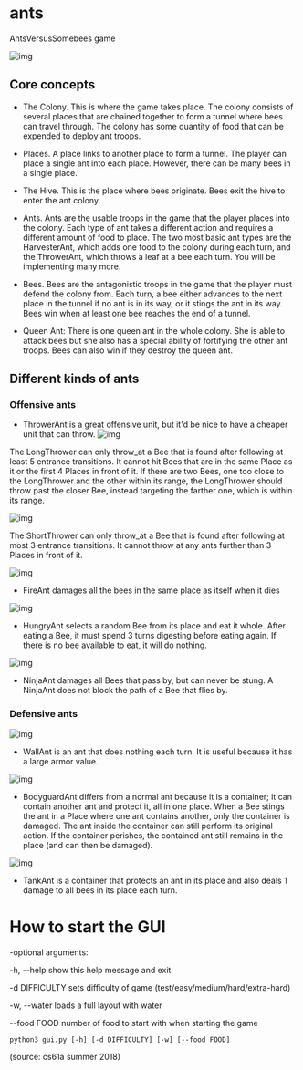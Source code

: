 # ants
AntsVersusSomebees game

![img](https://inst.eecs.berkeley.edu/~cs61a/su18/proj/ants/assets/splash.png)

## Core concepts
- The Colony. This is where the game takes place. The colony consists of several places that are chained together to form a tunnel where bees can travel through. The colony has some quantity of food that can be expended to deploy ant troops.

- Places. A place links to another place to form a tunnel. The player can place a single ant into each place. However, there can be many bees in a single place.

- The Hive. This is the place where bees originate. Bees exit the hive to enter the ant colony.

- Ants. Ants are the usable troops in the game that the player places into the colony. Each type of ant takes a different action and requires a different amount of food to place. The two most basic ant types are the HarvesterAnt, which adds one food to the colony during each turn, and the ThrowerAnt, which throws a leaf at a bee each turn. You will be implementing many more.

- Bees. Bees are the antagonistic troops in the game that the player must defend the colony from. Each turn, a bee either advances to the next place in the tunnel if no ant is in its way, or it stings the ant in its way. Bees win when at least one bee reaches the end of a tunnel.

- Queen Ant: There is one queen ant in the whole colony. She is able to attack bees but she also has a special ability of fortifying the other ant troops. Bees can also win if they destroy the queen ant.

## Different kinds of ants
### Offensive ants

- ThrowerAnt is a great offensive unit, but it'd be nice to have a cheaper unit that can throw.
![img](https://inst.eecs.berkeley.edu/~cs61a/su18/proj/ants/assets/insects/ant_shortthrower.gif)

The LongThrower can only throw_at a Bee that is found after following at least 5 entrance transitions. It cannot hit Bees that are in the same Place as it or the first 4 Places in front of it. If there are two Bees, one too close to the LongThrower and the other within its range, the LongThrower should throw past the closer Bee, instead targeting the farther one, which is within its range.

![img](https://inst.eecs.berkeley.edu/~cs61a/su18/proj/ants/assets/insects/ant_longthrower.gif)

The ShortThrower can only throw_at a Bee that is found after following at most 3 entrance transitions. It cannot throw at any ants further than 3 Places in front of it.

![img](https://inst.eecs.berkeley.edu/~cs61a/su18/proj/ants/assets/insects/ant_fire.gif)

- FireAnt damages all the bees in the same place as itself when it dies

![img](https://inst.eecs.berkeley.edu/~cs61a/su18/proj/ants/assets/insects/ant_hungry.gif)

- HungryAnt selects a random Bee from its place and eat it whole. After eating a Bee, it must spend 3 turns digesting before eating again. If there is no bee available to eat, it will do nothing.

![img](https://inst.eecs.berkeley.edu/~cs61a/su18/proj/ants/assets/insects/ant_ninja.gif)

- NinjaAnt damages all Bees that pass by, but can never be stung. A NinjaAnt does not block the path of a Bee that flies by.

### Defensive ants

![img](https://inst.eecs.berkeley.edu/~cs61a/su18/proj/ants/assets/insects/ant_wall.gif)

- WallAnt is an ant that does nothing each turn. It is useful because it has a large armor value.

![img](https://inst.eecs.berkeley.edu/~cs61a/su18/proj/ants/assets/insects/ant_bodyguard.gif)
- BodyguardAnt differs from a normal ant because it is a container; it can contain another ant and protect it, all in one place. When a Bee stings the ant in a Place where one ant contains another, only the container is damaged. The ant inside the container can still perform its original action. If the container perishes, the contained ant still remains in the place (and can then be damaged).

![img](https://inst.eecs.berkeley.edu/~cs61a/su18/proj/ants/assets/insects/ant_tank.gif)

- TankAnt is a container that protects an ant in its place and also deals 1 damage to all bees in its place each turn.

# How to start the GUI
-optional arguments:

  -h, --help     show this help message and exit
  
  -d DIFFICULTY  sets difficulty of game (test/easy/medium/hard/extra-hard)
  
  -w, --water    loads a full layout with water
  
  --food FOOD    number of food to start with when starting the game
```
python3 gui.py [-h] [-d DIFFICULTY] [-w] [--food FOOD]
```

(source: cs61a summer 2018)
